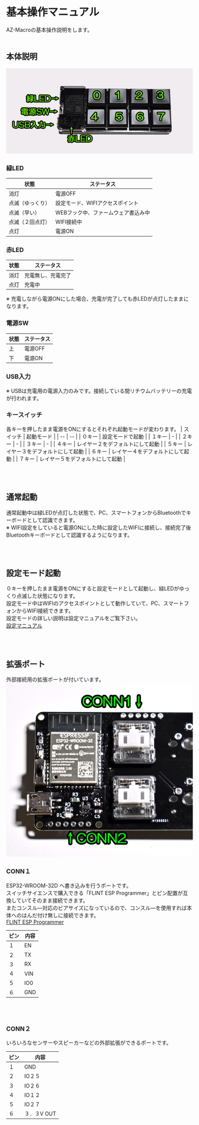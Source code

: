 # 基本操作マニュアル
AZ-Macroの基本操作説明をします。
<br><br>

## 本体説明
![本体説明](/images/btn_detail.jpg)  


### 緑LED
|  状態  |  ステータス  |
|  --  |  --  |
|  消灯  |  電源OFF  |
|  点滅（ゆっくり）  |  設定モード、WIFIアクセスポイント  |
|  点滅（早い）  |  WEBフック中、ファームウェア書込み中  |
|  点滅（２回点灯）  |  WIFI接続中  |
|  点灯  |  電源ON  |


### 赤LED
|  状態  |  ステータス  |
|  --  |  --  |
|  消灯  |  充電無し、充電完了  |
|  点灯  |  充電中  |

※ 充電しながら電源ONにした場合、充電が完了しても赤LEDが点灯したままになります。

### 電源SW
|  状態  |  ステータス  |
|  --  |  --  |
|  上  |  電源OFF  |
|  下  |  電源ON  |


### USB入力
※ USBは充電用の電源入力のみです。接続している間リチウムバッテリーの充電が行われます。

### キースイッチ
各キーを押したまま電源をONにするとそれぞれ起動モードが変わります。
|  スイッチ  |  起動モード  |
|  --  |  --  |
|  ０キー  |  設定モードで起動  |
|  １キー  |  -  |
|  ２キー  |  -  |
|  ３キー  |  -  |
|  ４キー  |  レイヤー２をデフォルトにして起動  |
|  ５キー  |  レイヤー３をデフォルトにして起動  |
|  ６キー  |  レイヤー４をデフォルトにして起動  |
|  ７キー  |  レイヤー５をデフォルトにして起動  |

<br><br>

## 通常起動
通常起動中は緑LEDが点灯した状態で、PC、スマートフォンからBluetoothでキーボードとして認識できます。<br>
※ WIFI設定をしていると電源ONにした時に設定したWIFIに接続し、接続完了後Bluetoothキーボードとして認識するようになります。

<br><br>

## 設定モード起動
０キーを押したまま電源をONにすると設定モードとして起動し、緑LEDがゆっくり点滅した状態になります。<br>
設定モード中はWIFIのアクセスポイントとして動作していて、PC、スマートフォンからWIFI接続できます。<br>
設定モードの詳しい説明は設定マニュアルをご覧下さい。<br>
[設定マニュアル](/docs/az-macro-setting-manual.pdf)

<br><br>

## 拡張ポート
外部接続用の拡張ポートが付いています。<br>
![拡張ポート](/images/connecter.jpg)  

### CONN１
ESP32-WROOM-32D へ書き込みを行うポートです。<br>
スイッチサイエンスで購入できる「FLINT ESP Programmer」とピン配置が互換していてそのまま接続できます。<br>
またコンスル―対応のビアサイズになっているので、コンスル―を使用すれば本体へのはんだ付け無しに接続できます。<br>
[FLINT ESP Programmer](https://www.switch-science.com/catalog/5241/)


|  ピン  |  内容  |
|  --  |  --  |
|  １  |  EN  |
|  ２  |  TX  |
|  ３  |  RX  |
|  ４  |  VIN  |
|  ５  |  IO0  |
|  ６  |  GND  |

<br><br>


### CONN２
いろいろなセンサーやスピーカーなどの外部拡張ができるポートです。

|  ピン  |  内容  |
|  --  |  --  |
|  １  |  GND  |
|  ２  |  IO２５  |
|  ３  |  IO２６  |
|  ４  |  IO１２  |
|  ５  |  IO２７  |
|  ６  |  ３．３V OUT  |

<br><br>
